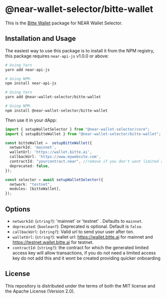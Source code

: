 # @near-wallet-selector/bitte-wallet

This is the [Bitte Wallet](https://wallet.bitte.ai) package for NEAR Wallet Selector.

## Installation and Usage

The easiest way to use this package is to install it from the NPM registry, this package requires `near-api-js` v1.0.0 or above:

```bash
# Using Yarn
yarn add near-api-js

# Using NPM.
npm install near-api-js
```
```bash
# Using Yarn
yarn add @near-wallet-selector/bitte-wallet

# Using NPM.
npm install @near-wallet-selector/bitte-wallet
```

Then use it in your dApp:

```ts
import { setupWalletSelector } from "@near-wallet-selector/core";
import { setupBitteWallet } from "@near-wallet-selector/bitte-wallet";

const bitteWallet =  setupBitteWallet({
  networkId: 'mainnet',
  walletUrl: 'https://wallet.bitte.ai',
  callbackUrl: 'https://www.mywebsite.com',
  contractId: "yourcontract.near", //remove if you don't want limited access keys to be generated
  deprecated: false,
});

const selector = await setupWalletSelector({
  network: "testnet",
  modules: [bitteWallet],
});
```

## Options

- `networkId`: (`string?`): 'mainnet' or 'testnet' . Defaults to `mainnet`.
- `deprecated`: (`boolean?`): Deprecated is optional. Default is `false`.
- `callbackUrl`: (`string?`): Valid url to send your user after txn.
- `walletUrl`: (`string?`): wallet url: https://wallet.bitte.ai for mainnet and https://testnet.wallet.bitte.ai for testnet.
- `contractId`: (`string?`): the contract for which the generated limited access key will allow transactions, if you do not need a limited access key do not add this and it wont be created providing quicker onboarding


## License

This repository is distributed under the terms of both the MIT license and the Apache License (Version 2.0).

